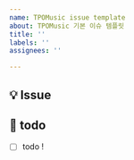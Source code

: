 ```yaml
---
name: TPOMusic issue template
about: TPOMusic 기본 이슈 템플릿
title: ''
labels: ''
assignees: ''

---
```


## 💡 Issue
<!-- 이슈에 대한 내용을 설명해주세요. -->

## 📝  todo
<!-- 해야 할 일들을 적어주세요. -->
- [ ] todo !
